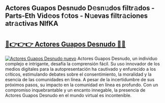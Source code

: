 ## Actores Guapos Desnudo D𝚎sn𝚞dos filtr𝚊dos - Parts-Eth Vid𝚎os f𝚘tos - N𝚞evas filtr𝚊ciones atr𝚊ctivas NlfKA

# <h2><a href="http://mb7jz19.tromn.icu/?c=Actores+Guapos+Desnudo">🔗👉👉👉 Actores Guapos Desnudo 🔗🔗</a></h2>

[![Actores Guapos Desnudo nuevo](https://i.imgur.com/pEAQMta.gif)](http://mb7jz19.tromn.icu/?c=Actores+Guapos+Desnudo)
Actores Guapos Desnudo, un individuo complejo e intrigante, desafía la comprensión fácil. Su uso innovador de los medios digitales para la autopresentación ha cautivado y enfurecido a los críticos, estimulando debates sobre el consentimiento, la moralidad y la esencia de las comunidades en línea. A pesar de la incertidumbre de sus próximos pasos, su impacto en la comunidad en línea es profundo. Con un compromiso inquebrantable y un encanto innegable, la presencia de Actores Guapos Desnudo en el mundo virtual es incontenible.
